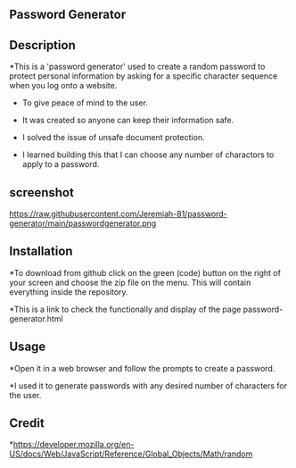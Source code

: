 ## Password Generator

## Description
*This is a 'password generator' used to create a random password to protect personal  information by asking for a specific character sequence when you log onto a website.

* To give peace of mind to the user.

* It was created so anyone can keep their information safe.

* I solved the issue of unsafe document protection.

* I learned building this that I can choose any number of charactors to apply to a password.

##  screenshot
https://raw.githubusercontent.com/Jeremiah-81/password-generator/main/passwordgenerator.png

## Installation
*To download from github click on the green (code) button on the right of your screen and choose the zip file on the menu. This will contain everything inside the
repository.

*This is a link to check the functionally and display of the page password-generator.html

## Usage
*Open it in a web browser and follow the prompts to create a password.

*I used it to generate passwords with any desired number of characters for the user.

## Credit 
*https://developer.mozilla.org/en-US/docs/Web/JavaScript/Reference/Global_Objects/Math/random